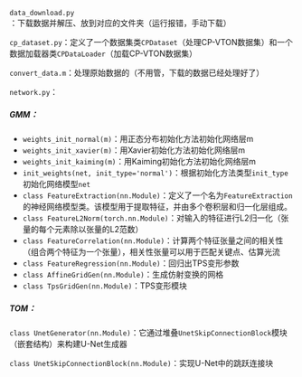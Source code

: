 `data_download.py`：下载数据并解压、放到对应的文件夹（运行报错，手动下载）

`cp_dataset.py`：定义了一个数据集类`CPDataset`（处理CP-VTON数据集）和一个数据加载器类`CPDataLoader`（加载CP-VTON数据集）

`convert_data.m`：处理原始数据的（不用管，下载的数据已经处理好了）

`network.py`：

##### GMM：

- `weights_init_normal(m)`：用正态分布初始化方法初始化网络层m
- `weights_init_xavier(m)`：用Xavier初始化方法初始化网络层m
- `weights_init_kaiming(m)`：用Kaiming初始化方法初始化网络层m
- `init_weights(net, init_type='normal')`：根据初始化方法类型`init_type`初始化网络模型`net`
- `class FeatureExtraction(nn.Module)`：定义了一个名为`FeatureExtraction`的神经网络模型类。该模型用于提取特征，并由多个卷积层和归一化层组成。
- `class FeatureL2Norm(torch.nn.Module)`：对输入的特征进行L2归一化（张量的每个元素除以张量的L2范数）
- `class FeatureCorrelation(nn.Module)`：计算两个特征张量之间的相关性（组合两个特征为一个张量），相关性张量可以用于匹配关键点、估算光流
- `class FeatureRegression(nn.Module)`：回归出TPS变形参数
- `class AffineGridGen(nn.Module)`：生成仿射变换的网格
- `class TpsGridGen(nn.Module)`：TPS变形模块

##### TOM：

`class UnetGenerator(nn.Module)`：它通过堆叠`UnetSkipConnectionBlock`模块（嵌套结构）来构建U-Net生成器

`class UnetSkipConnectionBlock(nn.Module)`：实现U-Net中的跳跃连接块